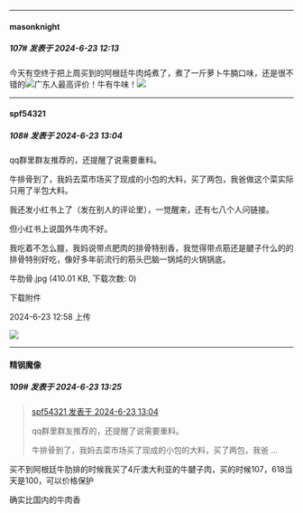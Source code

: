 ﻿
*****

####  masonknight  
##### 107#       发表于 2024-6-23 12:13

今天有空终于把上周买到的阿根廷牛肉炖煮了，煮了一斤萝卜牛腩口味，还是很不错的<img src="https://static.saraba1st.com/image/smiley/face2017/057.png" referrerpolicy="no-referrer">广东人最高评价！牛有牛味！<img src="https://p.sda1.dev/18/aa0e33971319a5f7c654b5a27fb313ce/image.jpg" referrerpolicy="no-referrer">


*****

####  spf54321  
##### 108#       发表于 2024-6-23 13:04

qq群里群友推荐的，还提醒了说需要重料。

牛排骨到了，我妈去菜市场买了现成的小包的大料，买了两包，我爸做这个菜实际只用了半包大料。

我还发小红书上了（发在别人的评论里），一觉醒来，还有七八个人问链接。

但小红书上说国外牛肉不好。

我吃着不怎么膻，我妈说带点肥肉的排骨特别香，我觉得带点筋还是腱子什么的的排骨特别好吃，像好多年前流行的筋头巴脑一锅炖的火锅锅底。

牛肋骨.jpg
(410.01 KB, 下载次数: 0)

下载附件

2024-6-23 12:58 上传

<img src="https://img.saraba1st.com/forum/202406/23/125821gwvvrevxjxk99cnc.jpg" referrerpolicy="no-referrer">


*****

####  精钢魔像  
##### 109#       发表于 2024-6-23 13:25

<blockquote><a href="httphttps://bbs.saraba1st.com/2b/forum.php?mod=redirect&amp;goto=findpost&amp;pid=65345277&amp;ptid=2187400" target="_blank">spf54321 发表于 2024-6-23 13:04</a>

qq群里群友推荐的，还提醒了说需要重料。

牛排骨到了，我妈去菜市场买了现成的小包的大料，买了两包，我爸 ...</blockquote>
买不到阿根廷牛肋排的时候我买了4斤澳大利亚的牛腱子肉，买的时候107，618当天是100，可以价格保护

确实比国内的牛肉香

